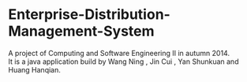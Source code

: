 # Enterprise-Distribution-Management-System
A project of Computing and Software Engineering II in autumn 2014.<br>
It is a java application build by Wang Ning , Jin Cui , Yan Shunkuan and Huang Hanqian.
